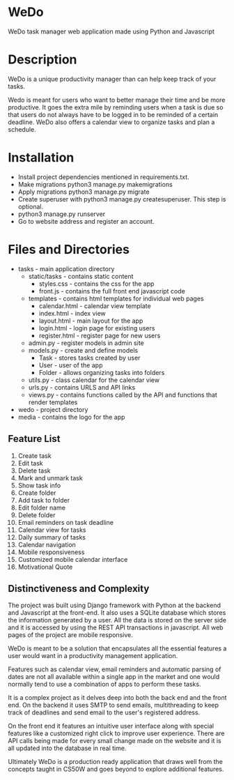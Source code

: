 # WeDo 
WeDo task manager web application made using Python and Javascript

# Description 
WeDo is a unique productivity manager than can help keep track of your tasks.

Wedo is meant for users who want to better manage their time and be more productive. It goes the extra mile by reminding users when a task is due so that users do not always have to be logged in to be reminded of a certain deadline. WeDo also offers a calendar view to organize tasks and plan a schedule.

# Installation
- Install project dependencies mentioned in requirements.txt. 
- Make migrations python3 manage.py makemigrations 
- Apply migrations python3 manage.py migrate
- Create superuser with python3 manage.py createsuperuser. This step is optional.
- python3 manage.py runserver
- Go to website address and register an account.

# Files and Directories
- tasks - main application directory 
    * static/tasks - contains static content
        + styles.css - contains the css for the app
        + front.js - contains the full front end javascript code
    * templates - contains html templates for individual web pages
        + calendar.html - calendar view template 
        + index.html - index view 
        + layout.html - main layout for the app
        + login.html - login page for existing users
        + register.html - register page for new users
    * admin.py - register models in admin site
    * models.py - create and define models 
        + Task - stores tasks created by user
        + User - user of the app
        + Folder - allows organizing tasks into folders
    * utils.py - class calendar for the calendar view
    * urls.py - contains URLS and API links
    * views.py - contains functions called by the API and functions that render templates
- wedo - project directory
- media - contains the logo for the app


## Feature List 
1.	Create task
2.	Edit task 
3.	Delete task 
4.	Mark and unmark task 
5.	Show task info
6.	Create folder 
7.	Add task to folder 
8.	Edit folder name 
9.	Delete folder 
10.	Email reminders on task deadline 
11.	Calendar view for tasks 
12.	Daily summary of tasks 
13.	Calendar navigation
14.	Mobile responsiveness 
15.	Customized mobile calendar interface
16. Motivational Quote

## Distinctiveness and Complexity
The project was built using Django framework with Python at the backend and Javascript at the front-end. It also uses a SQLite database which stores the information generated by a user. All the data is stored on the server side and it is accessed by using the REST API transactions in javascript. All web pages of the project are mobile responsive.

WeDo is meant to be a solution that encapsulates all the essential features a user would want in a productivity management application. 

Features such as calendar view, email reminders and automatic parsing of dates are not all available within a single app in the market and one would normally tend to use a combination of apps to perform these tasks.

It is a complex project as it delves deep into both the back end and the front end. On the backend it uses SMTP to send emails, multithreading to keep track of deadlines and send email to the user's registered address.

On the front end it features an intuitive user interface along with special features like a customized right click to improve user experience. There are API calls being made for every small change made on the website and it is all updated into the database in real time.

Ultimately WeDo is a production ready application that draws well from the concepts taught in CS50W and goes beyond to explore additional features.

